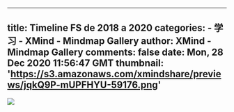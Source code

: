 
---
title: Timeline FS de 2018 a 2020
categories: 
    - 学习
    - XMind - Mindmap Gallery
author: XMind - Mindmap Gallery
comments: false
date: Mon, 28 Dec 2020 11:56:47 GMT
thumbnail: 'https://s3.amazonaws.com/xmindshare/previews/jqkQ9P-mUPFHYU-59176.png'
---

<div>   
<img src="https://s3.amazonaws.com/xmindshare/previews/jqkQ9P-mUPFHYU-59176.png" referrerpolicy="no-referrer">  
</div>
            